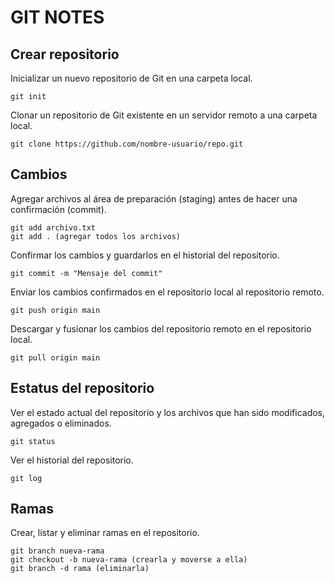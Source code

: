 # GIT NOTES

## Crear repositorio

Inicializar un nuevo repositorio de Git en una carpeta local.

```
git init
```

Clonar un repositorio de Git existente en un servidor remoto a una carpeta local.

```
git clone https://github.com/nombre-usuario/repo.git
```

## Cambios

Agregar archivos al área de preparación (staging) antes de hacer una confirmación (commit).

```
git add archivo.txt
git add . (agregar todos los archivos)
```

Confirmar los cambios y guardarlos en el historial del repositorio.

```
git commit -m "Mensaje del commit"
```

Enviar los cambios confirmados en el repositorio local al repositorio remoto.
```
git push origin main
```

Descargar y fusionar los cambios del repositorio remoto en el repositorio local.
```
git pull origin main
```

## Estatus del repositorio

Ver el estado actual del repositorio y los archivos que han sido modificados, agregados o eliminados.

```
git status
```

Ver el historial del repositorio.

```
git log
```

## Ramas

Crear, listar y eliminar ramas en el repositorio.

```
git branch nueva-rama
git checkout -b nueva-rama (crearla y moverse a ella)
git branch -d rama (eliminarla)
```

